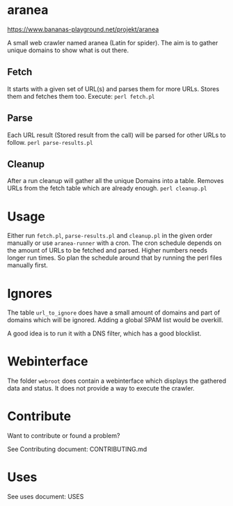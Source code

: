 # aranea

https://www.bananas-playground.net/projekt/aranea

A small web crawler named aranea (Latin for spider).
The aim is to gather unique domains to show what is out there.

## Fetch

It starts with a given set of URL(s) and parses them for more
URLs. Stores them and fetches them too. Execute: `perl fetch.pl`

## Parse

Each URL result (Stored result from the call) will be parsed
for other URLs to follow. `perl parse-results.pl`

## Cleanup

After a run cleanup will gather all the unique Domains into
a table. Removes URLs from the fetch table which are already
enough. `perl cleanup.pl`

# Usage

Either run `fetch.pl`, `parse-results.pl` and `cleanup.pl` in the given order manually
or use `aranea-runner` with a cron. The cron schedule depends on the amount of URLs to be fetched and parsed.
Higher numbers needs longer run times. So plan the schedule around that by running the perl files
manually first.

# Ignores

The table `url_to_ignore` does have a small amount of domains
and part of domains which will be ignored. Adding a global SPAM list would be overkill.

A good idea is to run it with a DNS filter, which has a good blocklist.

# Webinterface

The folder `webroot` does contain a webinterface which displays the gathered data and status.
It does not provide a way to execute the crawler.

# Contribute

Want to contribute or found a problem?

See Contributing document: CONTRIBUTING.md

# Uses

See uses document: USES
